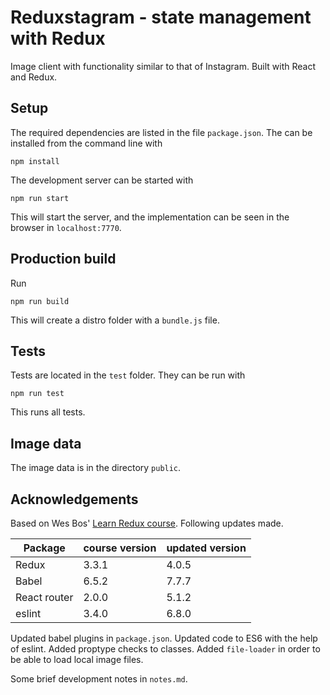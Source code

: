 # Reduxstagram - state management with Redux

Image client with functionality similar to that of Instagram. Built with React and Redux.

## Setup

The required dependencies are listed in the file `package.json`. The can be installed from the command line with

    npm install

The development server can be started with

    npm run start

This will start the server, and the implementation can be seen in the browser in `localhost:7770`.

## Production build

Run

    npm run build

This will create a distro folder with a `bundle.js` file.

## Tests

Tests are located in the `test` folder. They can be run with

    npm run test

This runs all tests.

## Image data

The image data is in the directory `public`.

## Acknowledgements

Based on Wes Bos' [Learn Redux course](https://www.youtube.com/playlist?list=PLu8EoSxDXHP5uyzEWxdlr9WQTJJIzr6jy). Following updates made.

|Package  | course version | updated version |
|-------------|------------|---------|
|Redux        |  3.3.1     | 4.0.5  |
|Babel        |  6.5.2     | 7.7.7  |
|React router |  2.0.0     | 5.1.2  |
|eslint       |  3.4.0     | 6.8.0  |

Updated babel plugins in `package.json`. Updated code to ES6 with the help of eslint. Added proptype checks to classes. Added `file-loader` in order to be able to load local image files.

Some brief development notes in `notes.md`.
